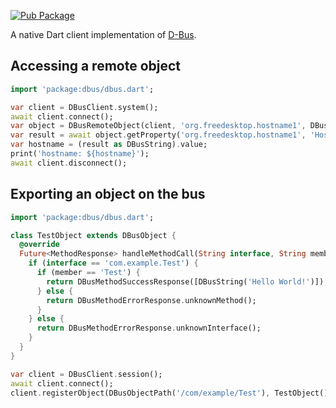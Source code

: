 [![Pub Package](https://img.shields.io/pub/v/dbus.svg)](https://pub.dev/packages/dbus)

A native Dart client implementation of [D-Bus](https://www.freedesktop.org/wiki/Software/dbus/).

## Accessing a remote object

```dart
import 'package:dbus/dbus.dart';

var client = DBusClient.system();
await client.connect();
var object = DBusRemoteObject(client, 'org.freedesktop.hostname1', DBusObjectPath('/org/freedesktop/hostname1'));
var result = await object.getProperty('org.freedesktop.hostname1', 'Hostname');
var hostname = (result as DBusString).value;
print('hostname: ${hostname}');
await client.disconnect();
```

## Exporting an object on the bus

```dart
import 'package:dbus/dbus.dart';

class TestObject extends DBusObject {
  @override
  Future<MethodResponse> handleMethodCall(String interface, String member, List<DBusValue> values) async {
    if (interface == 'com.example.Test') {
      if (member == 'Test') {
        return DBusMethodSuccessResponse([DBusString('Hello World!')]);
      } else {
        return DBusMethodErrorResponse.unknownMethod();
      }
    } else {
      return DBusMethodErrorResponse.unknownInterface();
    }
  }
}

var client = DBusClient.session();
await client.connect();
client.registerObject(DBusObjectPath('/com/example/Test'), TestObject());
```
